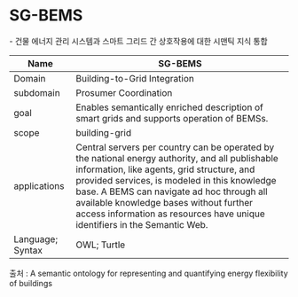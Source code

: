 # SG-BEMS

&#45; 건물 에너지 관리 시스템과 스마트 그리드 간 상호작용에 대한 시맨틱 지식 통합

| Name             | SG-BEMS                                                                                                                                                                                                                                                                                                                                                             |
| ---------------- | ------------------------------------------------------------------------------------------------------------------------------------------------------------------------------------------------------------------------------------------------------------------------------------------------------------------------------------------------------------------- |
| Domain           | Building-to-Grid Integration                                                                                                                                                                                                                                                                                                                                        |
| subdomain        | Prosumer Coordination                                                                                                                                                                                                                                                                                                                                               |
| goal             | Enables semantically enriched description of smart grids and supports operation of BEMSs.                                                                                                                                                                                                                                                                           |
| scope            | building-grid                                                                                                                                                                                                                                                                                                                                                       |
| applications     | Central servers per country can be operated by the national energy authority, and all publishable information, like agents, grid structure, and provided services, is modeled in this knowledge base. A BEMS can navigate ad hoc through all available knowledge bases without further access information as resources have unique identifiers in the Semantic Web. | 
| Language; Syntax | OWL; Turtle                                                                                                                                                                                                                                                                                                                                                         |

출처 :  A semantic ontology for representing and quantifying energy flexibility of buildings